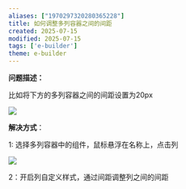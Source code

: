 ```yaml
---
aliases: ["1970297320280365228"]
title: 如何调整多列容器之间的间距
created: 2025-07-15
modified: 2025-07-15
tags: ['e-builder']
theme: e-builder
---
```


**问题描述：**

比如将下方的多列容器之间的间距设置为20px

![](https://myhelpdoc.oss-cn-heyuan.aliyuncs.com/mdimages/d3957580d2ff0687e7eac829bea0d4be.jpg)

**解决方式**：

1: 选择多列容器中的组件，鼠标悬浮在名称上，点击列

![](https://myhelpdoc.oss-cn-heyuan.aliyuncs.com/mdimages/735725b87abb1e2d4ab8e7e16485a253.jpg)

2：开启列自定义样式，通过间距调整列之间的间距

